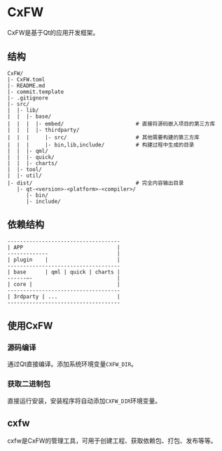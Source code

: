 # CxFW

CxFW是基于Qt的应用开发框架。

## 结构

```
CxFW/
|- CxFW.toml
|- README.md
|- commit.template
|- .gitignore
|- src/
|  |- lib/
|  |  |- base/
|  |  |  |- embed/                       # 直接将源码嵌入项目的第三方库
|  |  |  |- thirdparty/
|  |  |     |- src/                      # 其他需要构建的第三方库
|  |  |     |- bin,lib,include/          # 构建过程中生成的目录
|  |  |- qml/
|  |  |- quick/
|  |  |- charts/
|  |- tool/
|  |- util/
|- dist/                                 # 完全内容输出目录
   |- qt-<version>-<platform>-<compiler>/
      |- bin/
      |- include/
```

## 依赖结构

```
------------------------------------
| APP                              |
-------------                      |
| plugin    |                      |
------------------------------------
| base      | qml | quick | charts |
------—-                           |
| core |                           |
------------------------------------
| 3rdparty | ...                   |
------------------------------------
```

## 使用CxFW

### 源码编译

通过Qt直接编译。添加系统环境变量`CXFW_DIR`。

### 获取二进制包

直接运行安装，安装程序将自动添加`CXFW_DIR`环境变量。

## cxfw

cxfw是CxFW的管理工具，可用于创建工程、获取依赖包、打包、发布等等。


